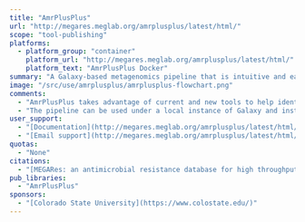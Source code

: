```yaml
---
title: "AmrPlusPlus"
url: "http://megares.meglab.org/amrplusplus/latest/html/"
scope: "tool-publishing"
platforms:
  - platform_group: "container"
    platform_url: "http://megares.meglab.org/amrplusplus/latest/html/"
    platform_text: "AmrPlusPlus Docker"
summary: "A Galaxy-based metagenomics pipeline that is intuitive and easy to use."
image: "/src/use/amrplusplus/amrplusplus-flowchart.png"
comments:
  - "AmrPlusPlus takes advantage of current and new tools to help identify and characterize resistance genes within metagenomic sequence data."
  - "The pipeline can be used under a local instance of Galaxy and installed via Galaxy's Main Tool Shed. It is also available as a Galaxy-based Docker Image, using base images developed by Björn Grüning at the University of Freiburg."
user_support:
  - "[Documentation](http://megares.meglab.org/amrplusplus/latest/html/)"
  - "[Email support](http://megares.meglab.org/amrplusplus/latest/html/contact.html)"
quotas:
  - "None"
citations:
  - "[MEGARes: an antimicrobial resistance database for high throughput sequencing](https://doi.org/10.1093/nar/gkw1009), Steven M. Lakin, Chris Dean, Noelle R. Noyes, Adam Dettenwanger, Anne Spencer Ross, Enrique Doster, Pablo Rovira, Zaid Abdo. Kenneth L. Jones, Jaime Ruiz, Keith E. Belk, Paul S. Morley, Christina Boucher. *Nucleic Acids Research*, Volume 45, Issue D1, 4 January 2017, Pages D574–D580, doi:10.1093/nar/gkw1009"
pub_libraries:
  - "AmrPlusPlus"
sponsors:
  - "[Colorado State University](https://www.colostate.edu/)"
---
```

